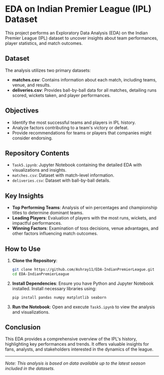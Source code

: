 # EDA on Indian Premier League (IPL) Dataset

This project performs an Exploratory Data Analysis (EDA) on the Indian Premier League (IPL) dataset to uncover insights about team performances, player statistics, and match outcomes.

## Dataset

The analysis utilizes two primary datasets:

- **matches.csv**: Contains information about each match, including teams, venue, and results.
- **deliveries.csv**: Provides ball-by-ball data for all matches, detailing runs scored, wickets taken, and player performances.

## Objectives

- Identify the most successful teams and players in IPL history.
- Analyze factors contributing to a team's victory or defeat.
- Provide recommendations for teams or players that companies might consider endorsing.

## Repository Contents

- `Task5.ipynb`: Jupyter Notebook containing the detailed EDA with visualizations and insights.
- `matches.csv`: Dataset with match-level information.
- `deliveries.csv`: Dataset with ball-by-ball details.

## Key Insights

- **Top Performing Teams**: Analysis of win percentages and championship titles to determine dominant teams.
- **Leading Players**: Evaluation of players with the most runs, wickets, and impactful performances.
- **Winning Factors**: Examination of toss decisions, venue advantages, and other factors influencing match outcomes.

## How to Use

1. **Clone the Repository**:
   ```bash
   git clone https://github.com/Ashray11/EDA-IndianPremierLeague.git
   cd EDA-IndianPremierLeague
   ```

2. **Install Dependencies**:
   Ensure you have Python and Jupyter Notebook installed. Install necessary libraries using:
   ```bash
   pip install pandas numpy matplotlib seaborn
   ```

3. **Run the Notebook**:
   Open and execute `Task5.ipynb` to view the analysis and visualizations.

## Conclusion

This EDA provides a comprehensive overview of the IPL's history, highlighting key performances and trends. It offers valuable insights for fans, analysts, and stakeholders interested in the dynamics of the league.

---

*Note: This analysis is based on data available up to the latest season included in the datasets.*
